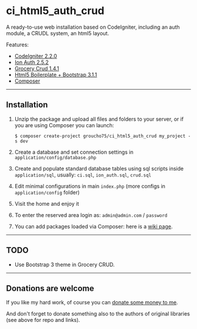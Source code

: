 ci_html5_auth_crud
==================

A ready-to-use web installation based on CodeIgniter, including an auth module, a CRUDL system, an html5 layout.

Features:

* [CodeIgniter 2.2.0](https://ellislab.com/codeigniter/)
* [Ion Auth 2.5.2](https://github.com/benedmunds/CodeIgniter-Ion-Auth)
* [Grocery Crud 1.4.1](http://www.grocerycrud.com/)
* [Html5 Boilerplate + Bootstrap 3.1.1](http://www.initializr.com/)
* [Composer](https://getcomposer.org)

***

Installation
------------

1. Unzip the package and upload all files and folders to your server, or if you are using Composer you can launch:

   ```  
   $ composer create-project groucho75/ci_html5_auth_crud my_project -s dev
   ```  

2. Create a database and set connection settings in `application/config/database.php`

3. Create and populate standard database tables using sql scripts inside `application/sql`, usually: `ci.sql`, `ion_auth.sql`, `crud.sql`

4. Edit minimal configurations in main `index.php` (more configs in `application/config` folder)

5. Visit the home and enjoy it

6. To enter the reserved area login as: `admin@admin.com` / `password`

7. You can add packages loaded via Composer: here is a [wiki page](https://github.com/groucho75/ci_html5_auth_crud/wiki/How-to-use-Composer).


***

TODO
----

* Use Bootstrap 3 theme in Grocery CRUD.



***
Donations are welcome
---------------------

If you like my hard work, of course you can [donate some money to me](https://www.paypal.com/cgi-bin/webscr?cmd=_s-xclick&hosted_button_id=9E6BPXEZVQYHA).

And don't forget to donate something also to the authors of original libraries (see above for repo and links). 

